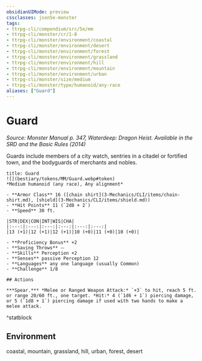 ```yaml
---
obsidianUIMode: preview
cssclasses: json5e-monster
tags:
- ttrpg-cli/compendium/src/5e/mm
- ttrpg-cli/monster/cr/1-8
- ttrpg-cli/monster/environment/coastal
- ttrpg-cli/monster/environment/desert
- ttrpg-cli/monster/environment/forest
- ttrpg-cli/monster/environment/grassland
- ttrpg-cli/monster/environment/hill
- ttrpg-cli/monster/environment/mountain
- ttrpg-cli/monster/environment/urban
- ttrpg-cli/monster/size/medium
- ttrpg-cli/monster/type/humanoid/any-race
aliases: ["Guard"]
---
```

# Guard
*Source: Monster Manual p. 347, Waterdeep: Dragon Heist. Available in the <span title='Systems Reference Document (5.1)'>SRD</span> and the Basic Rules (2014)*  

Guards include members of a city watch, sentries in a citadel or fortified town, and the bodyguards of merchants and nobles.

```ad-statblock
title: Guard
![](bestiary/tokens/MM/Guard.webp#token)
*Medium humanoid (any race), Any alignment*

- **Armor Class** 16 ([chain shirt](3-Mechanics/CLI/items/chain-shirt.md), [shield](3-Mechanics/CLI/items/shield.md))
- **Hit Points** 11 (`2d8 + 2`)
- **Speed** 30 ft.

|STR|DEX|CON|INT|WIS|CHA|
|:---:|:---:|:---:|:---:|:---:|:---:|
|13 (+1)|12 (+1)|12 (+1)|10 (+0)|11 (+0)|10 (+0)|

- **Proficiency Bonus** +2
- **Saving Throws** ⏤
- **Skills** Perception +2
- **Senses** passive Perception 12
- **Languages** any one language (usually Common)
- **Challenge** 1/8

## Actions

***Spear.*** *Melee or Ranged Weapon Attack:* `+3` to hit, reach 5 ft. or range 20/60 ft., one target. *Hit:* 4 (`1d6 + 1`) piercing damage, or 5 (`1d8 + 1`) piercing damage if used with two hands to make a melee attack.
```
^statblock

## Environment

coastal, mountain, grassland, hill, urban, forest, desert